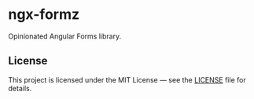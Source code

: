 # ngx-formz
Opinionated Angular Forms library.

## License

This project is licensed under the MIT License — see the [LICENSE](./LICENSE) file for details.